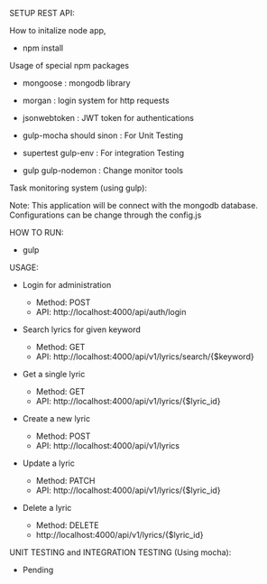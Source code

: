 SETUP REST API:

How to initalize node app,

- npm install

Usage of special npm packages

- mongoose : mongodb library

- morgan : login system for http requests

- jsonwebtoken : JWT token for authentications

- gulp-mocha should sinon : For Unit Testing

- supertest gulp-env : For integration Testing

- gulp gulp-nodemon : Change monitor tools

Task monitoring system (using gulp):

Note: 
    This application will be connect with the mongodb database. Configurations can be change through the
    config.js
  
HOW TO RUN:

- gulp

USAGE:

- Login for administration
    - Method: POST
    - API: http://localhost:4000/api/auth/login

- Search lyrics for given keyword
    - Method: GET
    - API: http://localhost:4000/api/v1/lyrics/search/{$keyword}

- Get a single lyric
    - Method: GET
    - API: http://localhost:4000/api/v1/lyrics/{$lyric_id}

- Create a new lyric
    - Method: POST
    - API: http://localhost:4000/api/v1/lyrics

- Update a lyric
    - Method: PATCH
    - API: http://localhost:4000/api/v1/lyrics/{$lyric_id}

- Delete a lyric
    - Method: DELETE
    - http://localhost:4000/api/v1/lyrics/{$lyric_id}
    
UNIT TESTING and INTEGRATION TESTING (Using mocha):

- Pending